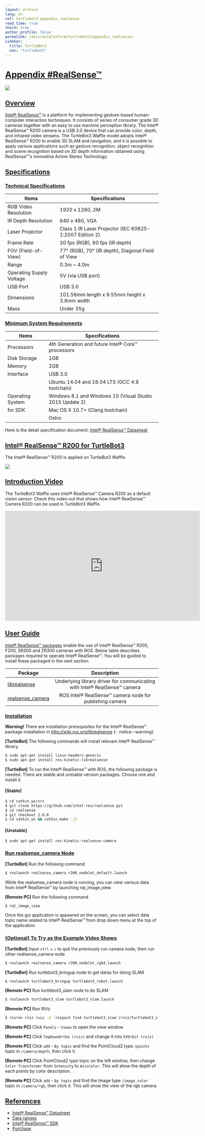 ```yaml
---
layout: archive
lang: en
ref: turtlebot3_appendix_realsense
read_time: true
share: true
author_profile: false
permalink: /docs/en/platform/turtlebot3/appendix_realsense/
sidebar:
  title: TurtleBot3
  nav: "turtlebot3"
---
```


<div style="counter-reset: h1 23"></div>

# [Appendix #RealSense™](#appendix-realsense)

![](/assets/images/platform/turtlebot3/appendix_realsense/realsense_r200.png)

## [Overview](#overview)

[Intel® RealSense™](https://click.intel.com/realsense.html) is a platform for implementing gesture-based human-computer interaction techniques. It consists of series of consumer grade 3D cameras together with an easy to use machine perception library. The Intel® RealSense™ R200 camera is a USB 3.0 device that can provide color, depth, and infrared video streams. The TurtleBot3 Waffle model adopts Intel® RealSense™ R200 to enable 3D SLAM and navigation, and it is possible to apply various applications such as gesture recognition, object recognition and scene recognition based on 3D depth information obtained using RealSense™'s innovative Active Stereo Technology.

## [Specifications](#specifications)

### [Technical Specifications](#technical-specifications)

| Items                    | Specifications                                                     |
|--------------------------|--------------------------------------------------------------------|
| RGB Video Resolution     | 1920 x 1280, 2M                                                    |
| IR Depth Resolution      | 640 x 480, VGA                                                     |
| Laser Projector          | Class 1 IR Laser Projector (IEC 60825-1:2007 Edition 2)            |
| Frame Rate               | 30 fps (RGB), 60 fps (IR depth)                                    |
| FOV (Field-of-View)      | 77° (RGB), 70° (IR depth), Diagonal Field of View                  |
| Range                    | 0.3m ~ 4.0m                                                        |
| Operating Supply Voltage | 5V (via USB port)                                                  |
| USB Port                 | USB 3.0                                                            |
| Dimensions               | 101.56mm length x 9.55mm height x 3.8mm width                      |
| Mass                     | Under 35g                                                          |

### [Minimum System Requirements](#minimum-system-requirements)

| Items                    | Specifications                                                     |
|--------------------------|--------------------------------------------------------------------|
| Processors               | 4th Generation and future Intel® Core™ processors                  |
| Disk Storage             | 1GB                                                                |
| Memory                   | 2GB                                                                |
| Interface                | USB 3.0                                                            |
|                          | Ubuntu 14.04 and 16.04 LTS (GCC 4.9 toolchain)                     |
| Operating System         | Windows 8.1 and Windows 10 (Visual Studio 2015 Update 2)           |
| for SDK                  | Mac OS X 10.7+ (Clang toolchain)                                   |
|                          | Ostro                                                              |

Here is the detail specification document: [Intel® RealSense™ Datasheet](https://software.intel.com/sites/default/files/managed/d7/a9/realsense-camera-r200-product-datasheet.pdf)

## [Intel® RealSense™ R200 for TurtleBot3](#intel-realsense-r200-for-turtlebot3)

The Intel® RealSense™ R200 is applied on TurtleBot3 Waffle.

![](/assets/images/platform/turtlebot3/hardware_setup/turtlebot3_models.png)

## [Introduction Video](#introduction-video)

The TurtleBot3 Waffle uses Intel® RealSense™ Camera R200 as a default vision sensor. Check this video out that shows how Intel® RealSense™ Camera R200 can be used in TurtleBot3 Waffle.

<iframe width="640" height="360" src="https://www.youtube.com/embed/V8VJUkWWaO8?ecver=1" frameborder="0" allowfullscreen></iframe>


## [User Guide](#user-guide)

[Intel® RealSense™ packages](http://wiki.ros.org/RealSense) enable the use of Intel® RealSense™ R200, F200, SR300 and ZR300 cameras with ROS. Below table describes packages required to operate Intel® RealSense™. You will be guided to install these packaged in the next section.

| Package                                                  | Description                                                               |
|----------------------------------------------------------|:-------------------------------------------------------------------------:|
| [librealsense](http://wiki.ros.org/librealsense)         | Underlying library driver for communicating with Intel® RealSense™ camera |
| [realsense_camera](http://wiki.ros.org/realsense_camera) | ROS Intel® RealSense™ camera node for publishing camera                   |

### [Installation](#installation)

**Warning!** There are installation prerequisites for the Intel® RealSense™ package installation in http://wiki.ros.org/librealsense
{: .notice--warning}

**[TurtleBot]** The following commands will install relevant Intel® RealSense™ library.

``` bash
$ sudo apt-get install linux-headers-generic
$ sudo apt-get install ros-kinetic-librealsense
```

**[TurtleBot]** To run the Intel® RealSense™ with ROS, the following package is needed. There are stable and unstable version packages. Choose one and install it.

#### [Stable]

``` bash
$ cd catkin_ws/src
$ git clone https://github.com/intel-ros/realsense.git
$ cd realsense
$ git checkout 1.8.0
$ cd catkin_ws && catkin_make -j2
```

#### [Unstable]

``` bash
$ sudo apt-get install ros-kinetic-realsense-camera
```

### [Run realsense_camera Node](#run-realsensecamera-node)

**[TurtleBot]** Run the following command

``` bash
$ roslaunch realsense_camera r200_nodelet_default.launch
```

While the realsense_camera node is running, you can view various data from Intel® RealSense™ by launching rqt_image_view.

**[Remote PC]** Run the following command

``` bash
$ rqt_image_view
```

Once the gui application is appeared on the screen, you can select data topic name related to Intel® RealSense™ from drop down menu at the top of the application.

### [(Optional) To Try as the Example Video Shows](#optional-to-try-as-the-example-video-shows)

**[TurtleBot]** Input `ctrl` + `c` to quit the previously run camera node, then run other realsense_camera node

``` bash
$ roslaunch realsense_camera r200_nodelet_rgbd.launch
```

**[TurtleBot]** Run turtlebot3_bringup node to get datas for doing SLAM

``` bash
$ roslaunch turtlebot3_bringup turtlebot3_robot.launch
```

**[Remote PC]** Run turtlebot3_slam node to do SLAM

``` bash
$ roslaunch turtlebot3_slam turtlebot3_slam.launch
```

**[Remote PC]** Run RViz

``` bash
$ rosrun rviz rviz -d `rospack find turtlebot3_slam`/rviz/turtlebot3_slam.rviz
```

**[Remote PC]** Click `Panels` - `Views` to open the view window

**[Remote PC]** Click `TopDownOrtho (rviz)` and change it into `XYOrbit (rviz)`

**[Remote PC]** Click `add` - `By topic` and find the PointCloud2 type `/points` topic in `/camera/depth`, then click it

**[Remote PC]** Click PointCloud2 type topic on the left window, then change `Color Transformer` from `Intensity` to `AxisColor`. This will show the depth of each points by color description.

**[Remote PC]** Click `add` - `By topic` and find the Image type `/image_color` topic in `/camera/rgb`, then click it. This will show the view of the rgb camera


## [References](#references)

- [Intel® RealSense™ Datasheet](https://software.intel.com/sites/default/files/managed/d7/a9/realsense-camera-r200-product-datasheet.pdf)
- [Data ranges](https://software.intel.com/en-us/articles/intel-realsense-data-ranges)
- [Intel® RealSense™ SDK](https://software.intel.com/en-us/intel-realsense-sdk)
- [Purchase](https://click.intel.com/realsense.html)
